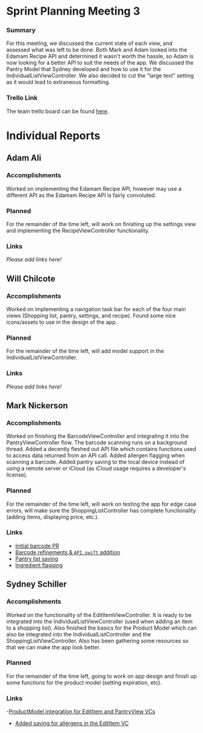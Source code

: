 # Sprint Planning Meeting 3
### Summary
For this meeting, we discussed the current state of each view, and assessed what
was left to be done. Both Mark and Adam looked into the Edamam Recipe API and
determined it wasn't worth the hassle, so Adam is now looking for a better API
to suit the needs of the app. We discussed the Pantry Model that Sydney
developed and how to use it for the IndividualListViewController. We also
decided to cut the "large text" setting as it would lead to extraneous
formatting.

### Trello Link
The team trello board can be found [here](https://trello.com/b/KZggYtj1/master-189e-board).

# Individual Reports
## Adam Ali
### Accomplishments
Worked on implementing the Edamam Recipe API, however may use a different API as
the Edamam Recipe API is fairly convoluted. 

### Planned
For the remainder of the time left, will work on finishing up the settings view
and implementing the RecipeViewController functionality.

### Links
_Please add links here!_

## Will Chilcote
### Accomplishments
Worked on implementing a navigation task bar for each of the four main views
(Shopping list, pantry, settings, and recipe). Found some nice icons/assets to
use in the design of the app.

### Planned
For the remainder of the time left, will add model support in the
IndividualListViewController.

### Links
_Please add links here!_

## Mark Nickerson
### Accomplishments
Worked on finishing the BarcodeViewController and integrating it into the
PantryViewController flow. The barcode scanning runs on a background thread.
Added a decently fleshed out API file which contains functions used to access
data returned from an API call. Added allergen flagging when scanning a barcode.
Added pantry saving to the local device instead of using a remote server or
iCloud (as iCloud usage requires a developer's license).

### Planned
For the remainder of the time left, will work on testing the app for edge case
errors, will make sure the ShoppingListController has complete functionality
(adding items, displaying price, etc.).

### Links
- [Initial barcode PR](https://github.com/ECS189E/Can-I-graduate-already-LLC/tree/newBarcode)
- [Barcode refinements & `API.swift` addition](https://github.com/ECS189E/Can-I-graduate-already-LLC/commit/ed3527ea5190b5305a406be339d76ac0a07aefa7)
- [Pantry list saving](https://github.com/ECS189E/Can-I-graduate-already-LLC/commit/bb0045c1b6fd8e4dc66474af47bf45a207f5f724)
- [Ingredient flagging](https://github.com/ECS189E/Can-I-graduate-already-LLC/commit/56bc59086bee672ae4449ee8954fc09b63bd783d)



## Sydney Schiller
### Accomplishments
Worked on the functionality of the EditItemViewController. It is ready to be
integrated into the IndividualListViewController (used when adding an item to a
shopping list). Also finished the basics for the Product Model which can also be
integrated into the IndividualListController and the ShoppingListViewController.
Also has been gathering some resources so that we can make the app look better.

### Planned
For the remainder of the time left, going to work on app design and finish up
some functions for the product model (setting expiration, etc).

### Links
-[ProductModel integration for EditItem and PantryView VCs](https://github.com/ECS189E/Can-I-graduate-already-LLC/commit/01ebf5cc48b3bfc5bc3e446e03a6af38debcb54b)
- [Added saving for allergens in the EditItem VC](https://github.com/ECS189E/Can-I-graduate-already-LLC/commit/5e43acd88a53992cfd2ef1e7601dcd7d2d5275c8)
